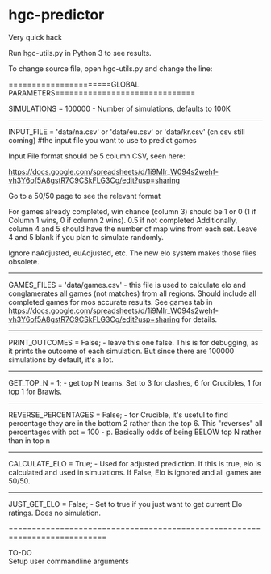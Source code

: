 # hgc-predictor

Very quick hack

Run hgc-utils.py in Python 3 to see results.

To change source file, open hgc-utils.py and change the line:

======================GLOBAL PARAMETERS==============================

SIMULATIONS = 100000 - Number of simulations, defaults to 100K

----------------------------------------------------------------------

INPUT_FILE = 'data/na.csv' or 'data/eu.csv' or 'data/kr.csv' (cn.csv still coming) #the input file you want to use to predict games

Input File format should be 5 column CSV, seen here:

https://docs.google.com/spreadsheets/d/1i9MIr_W094s2wehf-vh3Y6of5A8gstR7C9CSkFLG3Cg/edit?usp=sharing

Go to a 50/50 page to see the relevant format

For games already completed, win chance (column 3) should be 1 or 0 (1 if Column 1 wins, 0 if column 2 wins). 0.5 if not completed 
Additionally, column 4 and 5 should have the number of map wins from each set. Leave 4 and 5 blank if you plan to
simulate randomly.

Ignore naAdjusted, euAdjusted, etc. The new elo system makes those files obsolete.

----------------------------------------------------------------------

GAMES_FILES = 'data/games.csv' - this file is used to calculate elo and conglamerates all games (not matches) from all regions. Should include all completed games for mos accurate results. See games tab in https://docs.google.com/spreadsheets/d/1i9MIr_W094s2wehf-vh3Y6of5A8gstR7C9CSkFLG3Cg/edit?usp=sharing for details.

----------------------------------------------------------------------

PRINT_OUTCOMES = False; - leave this one false. This is for debugging, as it prints the outcome of each simulation. But since there are 100000 simulations by default, it's a lot.

----------------------------------------------------------------------

GET_TOP_N = 1; - get top N teams. Set to 3 for clashes, 6 for Crucibles, 1 for top 1 for Brawls.

----------------------------------------------------------------------

REVERSE_PERCENTAGES = False; - for Crucible, it's useful to find percentage they are in the bottom 2 rather than the top 6. This "reverses" all percentages with pct = 100 - p. Basically odds of being BELOW top N rather than in top n

----------------------------------------------------------------------

CALCULATE_ELO = True; - Used for adjusted prediction. If this is true, elo is calculated and used in simulations. If False, Elo is ignored and all games are 50/50.

----------------------------------------------------------------------

JUST_GET_ELO = False; - Set to true if you just want to get current Elo ratings. Does no simulation.

===========================================================================

TO-DO  
Setup user commandline arguments  

